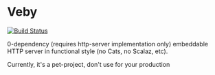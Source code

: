 # Veby

[![Build Status](https://travis-ci.org/dimafeng/veby.svg?branch=master)](https://travis-ci.org/dimafeng/veby)

0-dependency (requires http-server implementation only) embeddable HTTP server in functional style (no Cats, no Scalaz, etc).

Currently, it's a pet-project, don't use for your production